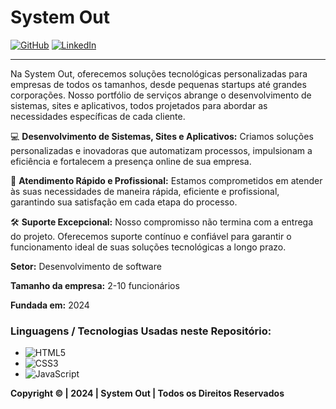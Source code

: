 # System Out

[![GitHub](https://img.shields.io/badge/GitHub-100000?style=for-the-badge&logo=github&logoColor=white)](https://github.com/VictorPurkott)
[![LinkedIn](https://img.shields.io/badge/LinkedIn-0077B5?style=for-the-badge&logo=linkedin&logoColor=white)](https://www.linkedin.com/company/102399322)
<hr>

Na System Out, oferecemos soluções tecnológicas personalizadas para empresas de todos os tamanhos, desde pequenas startups até grandes corporações. Nosso portfólio de serviços abrange o desenvolvimento de sistemas, sites e aplicativos, todos projetados para abordar as necessidades específicas de cada cliente.

💻 **Desenvolvimento de Sistemas, Sites e Aplicativos:** Criamos soluções personalizadas e inovadoras que automatizam processos, impulsionam a eficiência e fortalecem a presença online de sua empresa.

💼 **Atendimento Rápido e Profissional:** Estamos comprometidos em atender às suas necessidades de maneira rápida, eficiente e profissional, garantindo sua satisfação em cada etapa do processo.

🛠️ **Suporte Excepcional:** Nosso compromisso não termina com a entrega do projeto. Oferecemos suporte contínuo e confiável para garantir o funcionamento ideal de suas soluções tecnológicas a longo prazo.

**Setor:** Desenvolvimento de software

**Tamanho da empresa:** 2-10 funcionários

**Fundada em:** 2024

### Linguagens / Tecnologias Usadas neste Repositório:

- ![HTML5](https://img.shields.io/badge/-HTML5-E34F26?logo=html5&logoColor=white&style=flat)
- ![CSS3](https://img.shields.io/badge/-CSS3-1572B6?logo=css3&logoColor=white&style=flat)
- ![JavaScript](https://img.shields.io/badge/-JavaScript-F7DF1E?logo=javascript&logoColor=black&style=flat)

**Copyright © | 2024 | System Out | Todos os Direitos Reservados**
